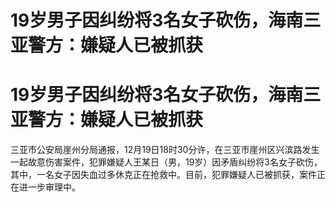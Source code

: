 # 19岁男子因纠纷将3名女子砍伤，海南三亚警方：嫌疑人已被抓获

# 19岁男子因纠纷将3名女子砍伤，海南三亚警方：嫌疑人已被抓获

三亚市公安局崖州分局通报，12月19日18时30分许，在三亚市崖州区兴滨路发生一起故意伤害案件，犯罪嫌疑人王某日（男，19岁）因矛盾纠纷将3名女子砍伤，其中，一名女子因失血过多休克正在抢救中。目前，犯罪嫌疑人已被抓获，案件正在进一步审理中。

